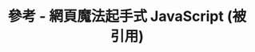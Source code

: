 ---
title: 參考 - 網頁魔法起手式 JavaScript (被引用)
tags: JavaScript,君邑資訊
description: JavaScript JavaScript 網頁魔法起手式 JavaScript
---
